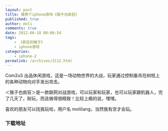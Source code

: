 ```yaml
---
layout: post
title: 推荐个iphone游戏《猴子也疯狂》
published: true
author: moli
comments: true
date: 2012-06-18 08:06:54
tags:
    - 《疯狂的猴子》
    - iphone游戏
categories:
    - iphone-2
permalink: /archives/3112.html
---
```

[][1]

Com2uS 出品休闲游戏，这是一场动物世界的大战，玩家通过控制垂吊在树枝上的各种动物向对手发出攻击。



＜猴子也疯狂＞是一款联网对战游戏，可以玩家和玩家，也可以玩家跟机器人，完了几天了，耐玩，而且做得很精致！比较上瘾的说，嘿嘿。

喜欢的朋友可以找我玩哈，用户名 moliliang，当然我有空才会玩。

### 下载地址



 [1]: http://huoxr.com/wp-content/uploads/2012/06/IMG_0391.jpg
